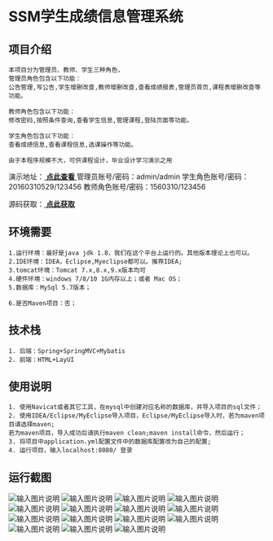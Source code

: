 # SSM学生成绩信息管理系统

## 项目介绍
````
本项目分为管理员、教师、学生三种角色，
管理员角色包含以下功能：
公告管理,写公告,学生增删改查,教师增删改查,查看成绩报表,管理员首页,课程表增删改查等功能。

教师角色包含以下功能：
修改密码,按照条件查询,查看学生信息,管理课程,登陆页面等功能。

学生角色包含以下功能：
查看成绩信息,查看课程信息,选课操作等功能。

由于本程序规模不大，可供课程设计，毕业设计学习演示之用
````
演示地址：[ **点此查看** ](http://www.csbishe.cn:15000/ssm_stumanager/)
管理员账号/密码：admin/admin
学生角色账号/密码： 20160310529/123456
教师角色账号/密码：1560310/123456

源码获取：[ **点此获取** ](http://www.shuyue.fun/index.php?type=productinfo&id=248)

## 环境需要
````
1.运行环境：最好是java jdk 1.8，我们在这个平台上运行的。其他版本理论上也可以。
2.IDE环境：IDEA，Eclipse,Myeclipse都可以。推荐IDEA;
3.tomcat环境：Tomcat 7.x,8.x,9.x版本均可
4.硬件环境：windows 7/8/10 1G内存以上；或者 Mac OS；
5.数据库：MySql 5.7版本；

6.是否Maven项目：否；
````

## 技术栈
````
1. 后端：Spring+SpringMVC+Mybatis
2. 前端：HTML+LayUI
````

## 使用说明
````
1. 使用Navicat或者其它工具，在mysql中创建对应名称的数据库，并导入项目的sql文件；
2. 使用IDEA/Eclipse/MyEclipse导入项目，Eclipse/MyEclipse导入时，若为maven项目请选择maven;
若为maven项目，导入成功后请执行maven clean;maven install命令，然后运行；
3. 将项目中application.yml配置文件中的数据库配置改为自己的配置;
4. 运行项目，输入localhost:8080/ 登录
````

## 运行截图
![输入图片说明](https://images.gitee.com/uploads/images/2021/0818/235436_a04d3b40_9600135.jpeg "登陆页面.jpeg")
![输入图片说明](https://images.gitee.com/uploads/images/2021/0818/235450_6bb16104_9600135.jpeg "按照条件查询.jpeg")
![输入图片说明](https://images.gitee.com/uploads/images/2021/0818/235459_9e89b394_9600135.jpeg "查看成绩报表.jpeg")
![输入图片说明](https://images.gitee.com/uploads/images/2021/0818/235508_c1c964ae_9600135.jpeg "查看成绩信息.jpeg")
![输入图片说明](https://images.gitee.com/uploads/images/2021/0818/235518_3bca2a04_9600135.jpeg "查看课程信息.jpeg")
![输入图片说明](https://images.gitee.com/uploads/images/2021/0818/235531_72e4f5bb_9600135.jpeg "查看学生信息.jpeg")
![输入图片说明](https://images.gitee.com/uploads/images/2021/0818/235541_5cd75ed3_9600135.jpeg "公告管理.jpeg")
![输入图片说明](https://images.gitee.com/uploads/images/2021/0818/235552_676786be_9600135.jpeg "管理课程.jpeg")
![输入图片说明](https://images.gitee.com/uploads/images/2021/0818/235604_619f25f0_9600135.jpeg "管理员首页.jpeg")
![输入图片说明](https://images.gitee.com/uploads/images/2021/0818/235613_878ffefa_9600135.jpeg "教师增删改查.jpeg")
![输入图片说明](https://images.gitee.com/uploads/images/2021/0818/235623_e48da70a_9600135.jpeg "课程表增删改查.jpeg")
![输入图片说明](https://images.gitee.com/uploads/images/2021/0818/235633_79fb2d2e_9600135.jpeg "写公告.jpeg")
![输入图片说明](https://images.gitee.com/uploads/images/2021/0818/235646_c1cba60a_9600135.jpeg "修改密码.jpeg")
![输入图片说明](https://images.gitee.com/uploads/images/2021/0818/235654_d9fe07b4_9600135.jpeg "选课操作.jpeg")
![输入图片说明](https://images.gitee.com/uploads/images/2021/0818/235702_0d8efe1a_9600135.jpeg "学生增删改查.jpeg")
